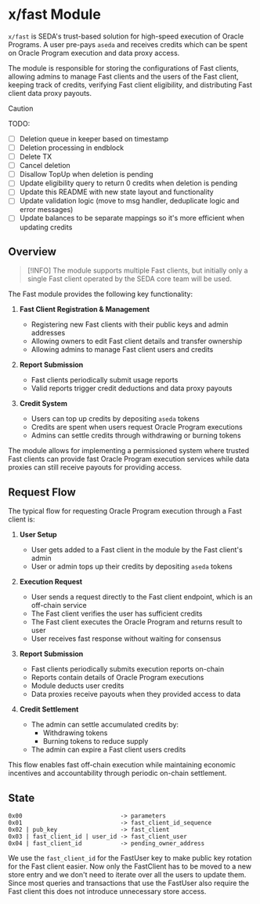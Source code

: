# x/fast Module

`x/fast` is SEDA's trust-based solution for high-speed execution of Oracle Programs. A user pre-pays `aseda` and receives credits which can be spent on Oracle Program execution and data proxy access.

The module is responsible for storing the configurations of Fast clients, allowing admins to manage Fast clients and the users of the Fast client, keeping track of credits, verifying Fast client eligibility, and distributing Fast client data proxy payouts.

> [!CAUTION]
> TODO: 
> - [ ] Deletion queue in keeper based on timestamp
> - [ ] Deletion processing in endblock
> - [ ] Delete TX
> - [ ] Cancel deletion
> - [ ] Disallow TopUp when deletion is pending
> - [ ] Update eligibility query to return 0 credits when deletion is pending
> - [ ] Update this README with new state layout and functionality
> - [ ] Update validation logic (move to msg handler, deduplicate logic and error messages)
> - [ ] Update balances to be separate mappings so it's more efficient when updating credits

## Overview

> [!INFO]
> The module supports multiple Fast clients, but initially only a single Fast client operated by the SEDA core team will be used.

The Fast module provides the following key functionality:

1. **Fast Client Registration & Management**
   - Registering new Fast clients with their public keys and admin addresses
   - Allowing owners to edit Fast client details and transfer ownership
   - Allowing admins to manage Fast client users and credits

1. **Report Submission**
   - Fast clients periodically submit usage reports
   - Valid reports trigger credit deductions and data proxy payouts

1. **Credit System**
   - Users can top up credits by depositing `aseda` tokens
   - Credits are spent when users request Oracle Program executions
   - Admins can settle credits through withdrawing or burning tokens

The module allows for implementing a permissioned system where trusted Fast clients can provide fast Oracle Program execution services while data proxies can still receive payouts for providing access.

## Request Flow

The typical flow for requesting Oracle Program execution through a Fast client is:

1. **User Setup**
   - User gets added to a Fast client in the module by the Fast client's admin
   - User or admin tops up their credits by depositing `aseda` tokens

2. **Execution Request**
   - User sends a request directly to the Fast client endpoint, which is an off-chain service
   - The Fast client verifies the user has sufficient credits
   - The Fast client executes the Oracle Program and returns result to user
   - User receives fast response without waiting for consensus

3. **Report Submission**
   - Fast clients periodically submits execution reports on-chain
   - Reports contain details of Oracle Program executions
   - Module deducts user credits
   - Data proxies receive payouts when they provided access to data

4. **Credit Settlement**
   - The admin can settle accumulated credits by:
     - Withdrawing tokens
     - Burning tokens to reduce supply
   - The admin can expire a Fast client users credits

This flow enables fast off-chain execution while maintaining economic incentives and accountability through periodic on-chain settlement.

## State

```
0x00                            -> parameters
0x01                            -> fast_client_id_sequence
0x02 | pub_key                  -> fast_client
0x03 | fast_client_id | user_id -> fast_client_user
0x04 | fast_client_id           -> pending_owner_address
```

We use the `fast_client_id` for the FastUser key to make public key rotation for the Fast client easier. Now only the FastClient has to be moved to a new store entry and we don't need to iterate over all the users to update them. Since most queries and transactions that use the FastUser also require the Fast client this does not introduce unnecessary store access.
